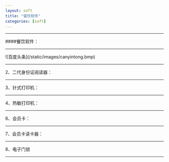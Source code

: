 ```yaml
---
layout: soft
title: "餐饮软件"
categories: [soft]
---
```

<hr/>
####餐饮软件：
<hr/>
![百度头条](/static/images/canyintong.bmp)
<hr/>
2、二代身份证阅读器：
<hr/>
3、针式打印机：
<hr/>
4、热敏打印机：
<hr/
5、UPS不间断电源：
<hr/>
6、会员卡：
<hr/>
7、会员卡读卡器：
<hr/>
8、电子门锁
<hr/>

